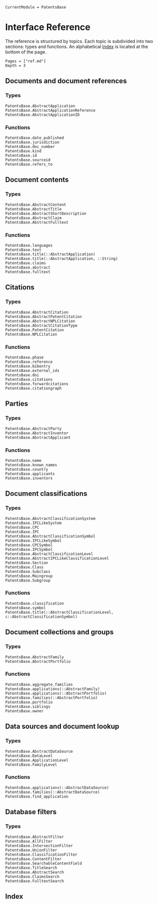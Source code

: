 ```@meta
CurrentModule = PatentsBase
```

# Interface Reference

The reference is structured by topics.
Each topic is subdivided into two sections: types and functions.
An alphabetical [Index](@ref) is located at the bottom of the page.

```@contents
Pages = ["ref.md"]
Depth = 3
```

## Documents and document references

### Types

```@docs
PatentsBase.AbstractApplication
PatentsBase.AbstractApplicationReference
PatentsBase.AbstractApplicationID
```

### Functions

```@docs
PatentsBase.date_published
PatentsBase.jurisdiction
PatentsBase.doc_number
PatentsBase.kind
PatentsBase.id
PatentsBase.sourceid
PatentsBase.refers_to
```

## Document contents

### Types

```@docs
PatentsBase.AbstractContent
PatentsBase.AbstractTitle
PatentsBase.AbstractShortDescription
PatentsBase.AbstractClaim
PatentsBase.AbstractFulltext
```

### Functions

```@docs
PatentsBase.languages
PatentsBase.text
PatentsBase.title(::AbstractApplication)
PatentsBase.title(::AbstractApplication, ::String)
PatentsBase.claims
PatentsBase.abstract
PatentsBase.fulltext
```

## Citations

### Types

```@docs
PatentsBase.AbstractCitation
PatentsBase.AbstractPatentCitation
PatentsBase.AbstractNPLCitation
PatentsBase.AbstractCitationType
PatentsBase.PatentCitation
PatentsBase.NPLCitation
```

### Functions

```@docs
PatentsBase.phase
PatentsBase.reference
PatentsBase.bibentry
PatentsBase.external_ids
PatentsBase.doi
PatentsBase.citations
PatentsBase.forwardcitations
PatentsBase.citationgraph
```

## Parties

### Types

```@docs
PatentsBase.AbstractParty
PatentsBase.AbstractInventor
PatentsBase.AbstractApplicant
```

### Functions

```@docs
PatentsBase.name
PatentsBase.known_names
PatentsBase.country
PatentsBase.applicants
PatentsBase.inventors
```

## Document classifications

### Types

```@docs
PatentsBase.AbstractClassificationSystem
PatentsBase.IPCLikeSystem
PatentsBase.CPC
PatentsBase.IPC
PatentsBase.AbstractClassificationSymbol
PatentsBase.IPCLikeSymbol
PatentsBase.CPCSymbol
PatentsBase.IPCSymbol
PatentsBase.AbstractClassificationLevel
PatentsBase.AbstractIPCLikeClassificationLevel
PatentsBase.Section
PatentsBase.Class
PatentsBase.Subclass
PatentsBase.Maingroup
PatentsBase.Subgroup
```

### Functions

```@docs
PatentsBase.classification
PatentsBase.symbol
PatentsBase.title(::AbstractClassificationLevel, c::AbstractClassificationSymbol)
```

## Document collections and groups

### Types

```@docs
PatentsBase.AbstractFamily
PatentsBase.AbstractPortfolio
```

### Functions

```@docs
PatentsBase.aggregate_families
PatentsBase.applications(::AbstractFamily)
PatentsBase.applications(::AbstractPortfolio)
PatentsBase.families(::AbstractPortfolio)
PatentsBase.portfolio
PatentsBase.siblings
PatentsBase.owner
```

## Data sources and document lookup

### Types

```@docs
PatentsBase.AbstractDataSource
PatentsBase.DataLevel
PatentsBase.ApplicationLevel
PatentsBase.FamilyLevel
```

### Functions

```@docs
PatentsBase.applications(::AbstractDataSource)
PatentsBase.families(::AbstractDataSource)
PatentsBase.find_application
```

## Database filters

### Types

```@docs
PatentsBase.AbstractFilter
PatentsBase.AllFilter
PatentsBase.IntersectionFilter
PatentsBase.UnionFilter
PatentsBase.ClassificationFilter
PatentsBase.ContentFilter
PatentsBase.SearchableContentField
PatentsBase.TitleSearch
PatentsBase.AbstractSearch
PatentsBase.ClaimsSearch
PatentsBase.FulltextSearch
```

## Index

```@index
```